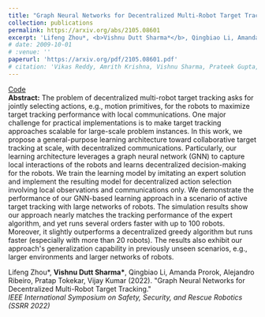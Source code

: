 ```yaml
---
title: "Graph Neural Networks for Decentralized Multi-Robot Target Tracking"
collection: publications
permalink: https://arxiv.org/abs/2105.08601
excerpt: 'Lifeng Zhou*, <b>Vishnu Dutt Sharma*</b>, Qingbiao Li, Amanda Prorok, Alejandro Ribeiro, Pratap Tokekar, Vijay Kumar (2022). &quot;Graph Neural Networks for Decentralized Multi-Robot Target Tracking.&quot; <br />(<i>*</i>: Indicates equal contribution)<br/><i>IEEE International Symposium on Safety, Security, and Rescue Robotics (SSRR 2022)</i>'
# date: 2009-10-01
# :venue: ''
paperurl: 'https://arxiv.org/pdf/2105.08601.pdf'
# citation: 'Vikas Reddy, Amrith Krishna, Vishnu Sharma, Prateek Gupta, Vineeth M R, Pawan Goyal. (2009). &quot;Building a Word Segmenter for Sanskrit Overnight.&quot; <i>Proceedings of the Eleventh International Conference on Language Resources and Evaluation (LREC 2018)</i>.'
---
```


[Code](https://github.com/VishnuDuttSharma/deep-multirobot-task) <br />
**Abstract:**
The problem of decentralized multi-robot target tracking asks for jointly selecting actions, e.g., motion primitives, for the robots to maximize target tracking performance with local communications. One major challenge for practical implementations is to make target tracking approaches scalable for large-scale problem instances. In this work, we propose a general-purpose learning architecture toward collaborative target tracking at scale, with decentralized communications. Particularly, our learning architecture leverages a graph neural network (GNN) to capture local interactions of the robots and learns decentralized decision-making for the robots. We train the learning model by imitating an expert solution and implement the resulting model for decentralized action selection involving local observations and communications only. We demonstrate the performance of our GNN-based learning approach in a scenario of active target tracking with large networks of robots. The simulation results show our approach nearly matches the tracking performance of the expert algorithm, and yet runs several orders faster with up to 100 robots. Moreover, it slightly outperforms a decentralized greedy algorithm but runs faster (especially with more than 20 robots). The results also exhibit our approach's generalization capability in previously unseen scenarios, e.g., larger environments and larger networks of robots.


Lifeng Zhou*, <b>Vishnu Dutt Sharma*</b>, Qingbiao Li, Amanda Prorok, Alejandro Ribeiro, Pratap Tokekar, Vijay Kumar (2022). &quot;Graph Neural Networks for Decentralized Multi-Robot Target Tracking.&quot; <br /><i>IEEE International Symposium on Safety, Security, and Rescue Robotics (SSRR 2022)</i><br /> 


